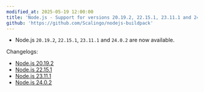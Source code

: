 ```yaml
---
modified_at: 2025-05-19 12:00:00
title: 'Node.js - Support for versions 20.19.2, 22.15.1, 23.11.1 and 24.0.2'
github: 'https://github.com/Scalingo/nodejs-buildpack'
---
```


- Node.js `20.19.2`, `22.15.1`, `23.11.1` and `24.0.2` are now available.

Changelogs:
- [Node.js 20.19.2](https://github.com/nodejs/node/blob/main/doc/changelogs/CHANGELOG_V20.md#20.19.2)
- [Node.js 22.15.1](https://github.com/nodejs/node/blob/main/doc/changelogs/CHANGELOG_V22.md#22.15.1)
- [Node.js 23.11.1](https://github.com/nodejs/node/blob/main/doc/changelogs/CHANGELOG_V23.md#23.11.1)
- [Node.js 24.0.2](https://github.com/nodejs/node/blob/main/doc/changelogs/CHANGELOG_V24.md#24.0.2)
